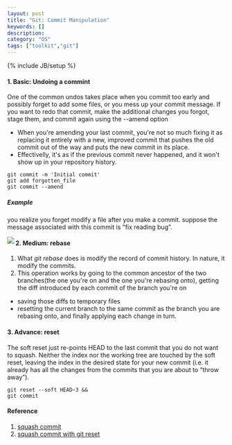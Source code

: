 ```yaml
---
layout: post
title: "Git: Commit Manipulation"
keywords: []
description: 
category: "OS"
tags: ["toolkit","git"]
---
```

{% include JB/setup %}

#### 1. Basic: Undoing a commint
One of the common undos takes place when you commit too early and possibly
forget to add some files, or you mess up your commit message. If you want to
redo that commit, make the additional changes you forgot, stage them, and commit
again using the --amend option
- When you're amending your last commit, you're not so much fixing it as
  replacing it entirely with a new, improved commit that pushes the old commit
  out of the way and puts the new commit in its place.
- Effectivelly, it's as if the previous commit never happened, and it won't show
  up in your repository history.

```shell
git commit -m 'Initial commit'
git add forgotten_file
git commit --amend
```

##### Example
you realize you forget modify a file after you make a commit.  suppose the
message associated with this commit is "fix reading bug".

<img align="left" src="{{IMAGE_PATH}}/git/git_amend.png" />  





#### 2. Medium: rebase

1. What *git rebase* does is modify the record of commit history. In nature, it
modify the commits.
2. This operation works by going to the common ancestor of the two branches(the one
you're on and the one you're rebasing onto), getting the diff introduced by each
commit of the branch you're on
- saving those diffs to temporary files
- resetting the current branch to the same commit as the branch you are rebasing
  onto, and finally applying each change in turn.



#### 3. Advance: reset
The soft reset just re-points HEAD to the last commit that you do not want to
squash. Neither the index nor the working tree are touched by the soft reset,
leaving the index in the desired state for your new commit (i.e. it already has
all the changes from the commits that you are about to “throw away”).

```shell
git reset --soft HEAD~3 &&
git commit
```



#### Reference
1. [squash commit](https://www.git-tower.com/learn/git/faq/git-squash#:~:text=To%20%22squash%22%20in%20Git%20means,stand%2Dalone%20git%20squash%20command.)
2. [squash commit with git reset](https://stackoverflow.com/questions/5189560/how-do-i-squash-my-last-n-commits-together)
